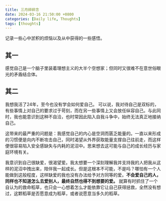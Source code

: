 ```yaml
---
title: 三月碎碎念
date: 2024-03-16 21:50:00 +0800
categories: [Daily life, Thoughts]
tags: [thoughts]
---
```


记录一些心中淤积的烦恼以及从中获得的一些感悟。

## 其一
感觉自己是一个脑子里装着理想主义的大半个空想家；但同时又很难不在意世俗眼光的矛盾结合体。

## 其二
我想我活了24年，至今也没有学会如何爱自己。
可以说，我对待自己是双标的，有些事情上对自己的要求过于苛刻，而在另一些事情上又会放任纵容自己。与此同时，我也能意识到这种不自洽，也时常因此陷入自我斗争中，始终无法真正地接纳自己。

这带来的最严重的问题是：我感觉自己的内心是空洞而匮乏能量的。一直以来形成的习惯便是向内不断攻击自己，同时渴望从外界获取能量支撑自己往前走，而这样便很容易陷入安全感缺失与内耗的泥沼中。思来想去这可能与自己的成长经历与家庭环境有关。

我意识到自己很缺爱，很渴望爱。我太想要一个深刻理解我并支持我的人把我从这样的泥沼中拽出来，陪伴我一起成长。但是这根本不可能，不是吗？哪怕有一个人能做到这般程度，这样缺爱的我也没有办法给予对方同等的爱。**不会爱自己的人，同样也不知道怎么去爱别人，最终自然也得不到想要的爱。** 就算有时抓住了一个自认为的救命稻草，也只会一心想着怎么才能依靠它让自己获得拯救，全然没有想过，这颗稻草是否愿意成为稻草，或者说愿意当多久的稻草。